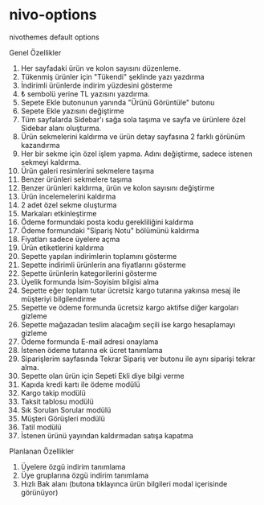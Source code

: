 # nivo-options
nivothemes default options

Genel Özellikler
1. Her sayfadaki ürün ve kolon sayısını düzenleme.
2. Tükenmiş ürünler için "Tükendi" şeklinde yazı yazdırma
3. İndirimli ürünlerde indirim yüzdesini gösterme
4. ₺ sembolü yerine TL yazısını yazdırma.
5. Sepete Ekle butonunun yanında "Ürünü Görüntüle" butonu
6. Sepete Ekle yazısını değiştirme
7. Tüm sayfalarda Sidebar'ı sağa sola taşıma ve sayfa ve ürünlere özel Sidebar alanı oluşturma.
8. Ürün sekmelerini kaldırma ve ürün detay sayfasına 2 farklı görünüm kazandırma
9. Her bir sekme için özel işlem yapma. Adını değiştirme, sadece istenen sekmeyi kaldırma.
10. Ürün galeri resimlerini sekmelere taşıma
11. Benzer ürünleri sekmelere taşıma
12. Benzer ürünleri kaldırma, ürün ve kolon sayısını değiştirme
13. Ürün incelemelerini kaldırma
14. 2 adet özel sekme oluşturma
15. Markaları etkinleştirme
16. Ödeme formundaki posta kodu gerekliliğini kaldırma
17. Ödeme formundaki "Sipariş Notu" bölümünü kaldırma
18. Fiyatları sadece üyelere açma
19. Ürün etiketlerini kaldırma
20. Sepette yapılan indirimlerin toplamını gösterme
21. Sepette indirimli ürünlerin ana fiyatlarını gösterme
22. Sepette ürünlerin kategorilerini gösterme
23. Üyelik formunda İsim-Soyisim bilgisi alma
24. Sepette eğer toplam tutar ücretsiz kargo tutarına yakınsa mesaj ile müşteriyi bilgilendirme
25. Sepette ve ödeme formunda ücretsiz kargo aktifse diğer kargoları gizleme
26. Sepette mağazadan teslim alacağım seçili ise kargo hesaplamayı gizleme
27. Ödeme formunda E-mail adresi onaylama
28. İstenen ödeme tutarına ek ücret tanımlama
29. Siparişlerim sayfasında Tekrar Sipariş ver butonu ile aynı siparişi tekrar alma. 
30. Sepette olan ürün için Sepeti Ekli diye bilgi verme
31. Kapıda kredi kartı ile ödeme modülü
32. Kargo takip modülü
33. Taksit tablosu modülü
34. Sık Sorulan Sorular modülü
35. Müşteri Görüşleri modülü
36. Tatil modülü
37. İstenen ürünü yayından kaldırmadan satışa kapatma

Planlanan Özellikler
1. Üyelere özgü indirim tanımlama
2. Üye gruplarına özgü indirim tanımlama
3. Hızlı Bak alanı (butona tıklayınca ürün bilgileri modal içerisinde görünüyor)

